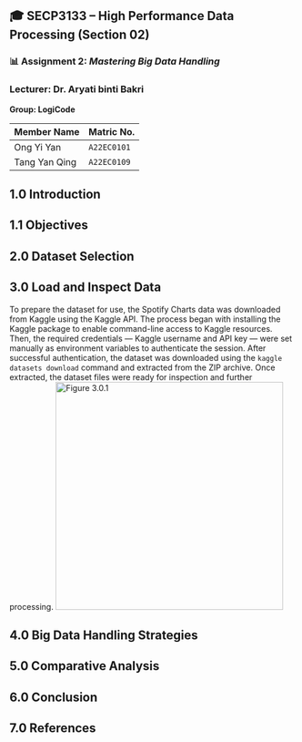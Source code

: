 ## 🎓 SECP3133 – High Performance Data Processing (Section 02)

### 📊 Assignment 2: *Mastering Big Data Handling*

### Lecturer: Dr. Aryati binti Bakri
**Group: LogiCode**

| Member Name         | Matric No.  |
|------------------------|----------------|
| Ong Yi Yan       | `A22EC0101`     |
| Tang Yan Qing | `A22EC0109`     |

## 1.0 Introduction
## 1.1 Objectives
## 2.0 Dataset Selection
## 3.0 Load and Inspect Data
To prepare the dataset for use, the Spotify Charts data was downloaded from Kaggle using the Kaggle API. The process began with installing the Kaggle package to enable command-line access to Kaggle resources. Then, the required credentials — Kaggle username and API key — were set manually as environment variables to authenticate the session. After successful authentication, the dataset was downloaded using the `kaggle datasets download` command and extracted from the ZIP archive. Once extracted, the dataset files were ready for inspection and further processing.
<img src="https://github.com/user-attachments/assets/914643c2-d0c4-4a29-aa7a-67f6c46a9562" alt="Figure 3.0.1" width="400">
## 4.0 Big Data Handling Strategies
## 5.0 Comparative Analysis
## 6.0 Conclusion
## 7.0 References
